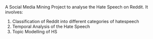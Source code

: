 A Social Media Mining Project to analyse the Hate Speech on Reddit.
It involves:
1. Classification of Reddit into different categories of hatespeech 
2. Temporal Analysis of the Hate Speech 
3. Topic Modelling of HS 
